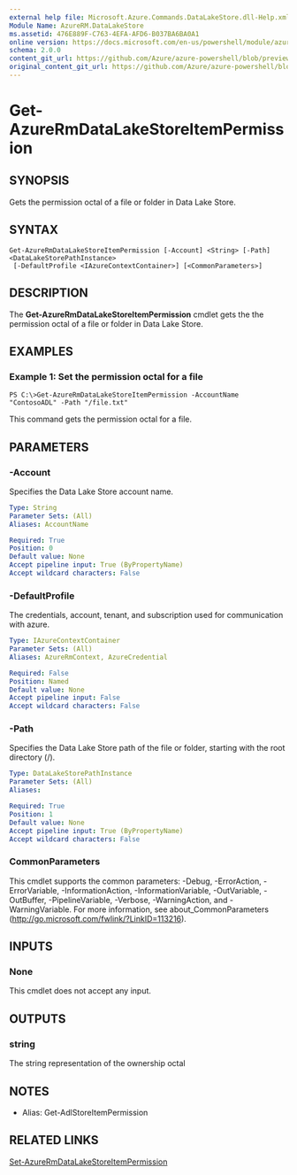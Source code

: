 ```yaml
---
external help file: Microsoft.Azure.Commands.DataLakeStore.dll-Help.xml
Module Name: AzureRM.DataLakeStore
ms.assetid: 476E889F-C763-4EFA-AFD6-B037BA6BA0A1
online version: https://docs.microsoft.com/en-us/powershell/module/azurerm.datalakestore/get-azurermdatalakestoreitempermission
schema: 2.0.0
content_git_url: https://github.com/Azure/azure-powershell/blob/preview/src/ResourceManager/DataLakeStore/Commands.DataLakeStore/help/Get-AzureRmDataLakeStoreItemPermission.md
original_content_git_url: https://github.com/Azure/azure-powershell/blob/preview/src/ResourceManager/DataLakeStore/Commands.DataLakeStore/help/Get-AzureRmDataLakeStoreItemPermission.md
---
```


# Get-AzureRmDataLakeStoreItemPermission

## SYNOPSIS
Gets the permission octal of a file or folder in Data Lake Store.

## SYNTAX

```
Get-AzureRmDataLakeStoreItemPermission [-Account] <String> [-Path] <DataLakeStorePathInstance>
 [-DefaultProfile <IAzureContextContainer>] [<CommonParameters>]
```

## DESCRIPTION
The **Get-AzureRmDataLakeStoreItemPermission** cmdlet gets the the permission octal of a file or folder in Data Lake Store.

## EXAMPLES

### Example 1: Set the permission octal for a file
```
PS C:\>Get-AzureRmDataLakeStoreItemPermission -AccountName "ContosoADL" -Path "/file.txt"
```

This command gets the permission octal for a file.

## PARAMETERS

### -Account
Specifies the Data Lake Store account name.

```yaml
Type: String
Parameter Sets: (All)
Aliases: AccountName

Required: True
Position: 0
Default value: None
Accept pipeline input: True (ByPropertyName)
Accept wildcard characters: False
```

### -DefaultProfile
The credentials, account, tenant, and subscription used for communication with azure.

```yaml
Type: IAzureContextContainer
Parameter Sets: (All)
Aliases: AzureRmContext, AzureCredential

Required: False
Position: Named
Default value: None
Accept pipeline input: False
Accept wildcard characters: False
```

### -Path
Specifies the Data Lake Store path of the file or folder, starting with the root directory (/).

```yaml
Type: DataLakeStorePathInstance
Parameter Sets: (All)
Aliases:

Required: True
Position: 1
Default value: None
Accept pipeline input: True (ByPropertyName)
Accept wildcard characters: False
```

### CommonParameters
This cmdlet supports the common parameters: -Debug, -ErrorAction, -ErrorVariable, -InformationAction, -InformationVariable, -OutVariable, -OutBuffer, -PipelineVariable, -Verbose, -WarningAction, and -WarningVariable. For more information, see about_CommonParameters (http://go.microsoft.com/fwlink/?LinkID=113216).

## INPUTS

### None
This cmdlet does not accept any input.

## OUTPUTS

### string
The string representation of the ownership octal

## NOTES
* Alias: Get-AdlStoreItemPermission

## RELATED LINKS

[Set-AzureRmDataLakeStoreItemPermission](./Set-AzureRmDataLakeStoreItemPermission.md)


